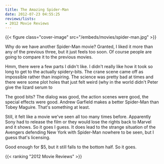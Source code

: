 ```yaml
---
title: The Amazing Spider-Man
date: 2012-07-23 04:55:25
reviews/lists:
- 2012 Movie Reviews
---
```

{{< figure class="cover-image" src="/embeds/movies/spider-man.jpg" >}}

Why do we have another Spider-Man movie? Granted, I liked it more than any of the previous three, but it just feels too soon. Of course people are going to compare it to the previous movies.

<!--more-->

Hmm, there were a few parts I didn't like. I didn't really like how it took so long to get to the actually spidery-bits. The crane scene came off as impossible rather than inspiring. The science was pretty bad at times and there were some plot holes that just felt weird (why in the world didn't Peter give the lizard serum to

The good bits? The dialog was good, the action scenes were good, the special effects were good. Andrew Garfield makes a better Spider-Man than Tobey Maguire. That's something at least.

Still, it felt like a movie we've seen all too many times before. Apparently Sony had to release the film or they would lose the rights back to Marvel and it shows. So it goes I guess. It does lead to the strange situation of the Avengers defending New York with Spider-Man nowhere to be seen, but I guess that's licensing.

Good enough for $5, but it still falls to the bottom half. So it goes.

{{< ranking "2012 Movie Reviews" >}}